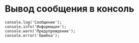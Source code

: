 # Вывод сообщения в консоль

```js:no-line-numbers
console.log('Сообщение');
console.info('Информация');
console.warn('Предупреждение');
console.error('Ошибка');
```
